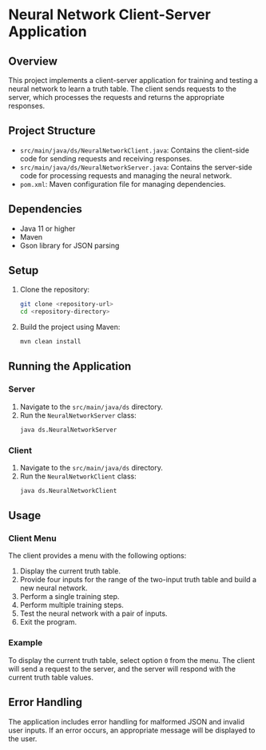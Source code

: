 # Neural Network Client-Server Application

## Overview

This project implements a client-server application for training and testing a neural network to learn a truth table. The client sends requests to the server, which processes the requests and returns the appropriate responses.

## Project Structure

- `src/main/java/ds/NeuralNetworkClient.java`: Contains the client-side code for sending requests and receiving responses.
- `src/main/java/ds/NeuralNetworkServer.java`: Contains the server-side code for processing requests and managing the neural network.
- `pom.xml`: Maven configuration file for managing dependencies.

## Dependencies

- Java 11 or higher
- Maven
- Gson library for JSON parsing

## Setup

1. Clone the repository:
    ```sh
    git clone <repository-url>
    cd <repository-directory>
    ```

2. Build the project using Maven:
    ```sh
    mvn clean install
    ```

## Running the Application

### Server

1. Navigate to the `src/main/java/ds` directory.
2. Run the `NeuralNetworkServer` class:
    ```sh
    java ds.NeuralNetworkServer
    ```

### Client

1. Navigate to the `src/main/java/ds` directory.
2. Run the `NeuralNetworkClient` class:
    ```sh
    java ds.NeuralNetworkClient
    ```

## Usage

### Client Menu

The client provides a menu with the following options:

1. Display the current truth table.
2. Provide four inputs for the range of the two-input truth table and build a new neural network.
3. Perform a single training step.
4. Perform multiple training steps.
5. Test the neural network with a pair of inputs.
6. Exit the program.

### Example

To display the current truth table, select option `0` from the menu. The client will send a request to the server, and the server will respond with the current truth table values.

## Error Handling

The application includes error handling for malformed JSON and invalid user inputs. If an error occurs, an appropriate message will be displayed to the user.